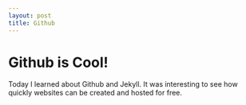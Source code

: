```yaml
---
layout: post
title: Github
---
```


# Github is Cool!

Today I learned about Github and Jekyll. It was interesting to see how quickly websites can be created and hosted for free.

